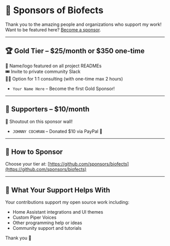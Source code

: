 # 💖 Sponsors of Biofects

Thank you to the amazing people and organizations who support my work!  
Want to be featured here? [Become a sponsor](https://github.com/sponsors/biofects).

---

## 🏆 Gold Tier – $25/month or $350 one-time
💬 Name/logo featured on all project READMEs  
🎟️ Invite to private community Slack  
🧑‍💼 Option for 1:1 consulting (with one-time max 2 hours)

- `Your Name Here` – Become the first Gold Sponsor!

---

## 🌟 Supporters – $10/month
📢 Shoutout on this sponsor wall!

- `JOHNNY COCHRAN` – Donated $10 via PayPal 🙏

---

## 🤝 How to Sponsor

Choose your tier at: [https://github.com/sponsors/biofects](https://github.com/sponsors/biofects)

---

## 🎯 What Your Support Helps With

Your contributions support my open source work including:
- Home Assistant integrations and UI themes
- Custom Piper Voices
- Other programming help or ideas
- Community support and tutorials

Thank you 💖
